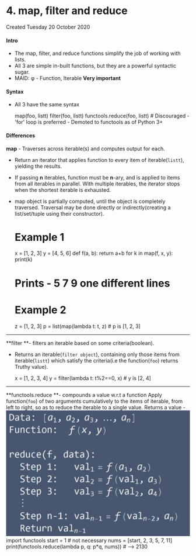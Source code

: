 # 4. map, filter and reduce
Created Tuesday 20 October 2020

#### Intro

* The map, filter, and reduce functions simplify the job of working with lists.
* All 3 are simple in-built functions, but they are a powerful syntactic sugar.
* MAID: φ - Function, Iterable **Very important**


#### Syntax

* All 3 have the same syntax

	map(foo, listt)
	filter(foo, listt)
	functools.reduce(foo, listt) # Discouraged - 'for' loop is preferred - Demoted to functools as of Python 3+


#### Differences
**map** - Traverses across iterable(s) and computes output for each.

* Return an iterator that applies function to every item of iterable(``listt``), yielding the results. 
* If passing **n** iterables, function must be **n**-ary, and is applied to items from all iterables in parallel. With multiple iterables, the iterator stops when the shortest iterable is exhausted.
* map object is partially computed, until the object is completely traversed. Traversal may be done directly or indirectly(creating a list/set/tuple using their constructor).

	# Example 1
	x = [1, 2, 3]
	y = [4, 5, 6]
	def f(a, b):
		return a+b
	for k in map(f, x, y):
		print(k)
	# Prints - 5 7 9 one different lines
	
	
	# Example 2
	z = [1, 2, 3]
	p = list(map(lambda t: t, z) # p is [1, 2, 3]


*****


**filter **- filters an iterable based on some criteria(boolean).

* Returns an iterable(``filter object``), containing only those items from iterable(``listt``) which satisfy the criteria(i.e the function(``foo``) returns Truthy value).

	x = [1, 2, 3, 4]
	y = filter(lambda t: t%2==0, x) # y is [2, 4]


*****


**functools.reduce **-  compounds a value w.r.t a function
Apply function(``foo``) of two arguments cumulatively to the items of iterable, from left to right, so as to reduce the iterable to a single value.
Returns a value - 
![](./4._map,_filter_and_reduce/pasted_image.png)
	import functools
	start = 1 # not necessary
	nums = [start, 2, 3, 5, 7, 11]
	print(functools.reduce(lambda p, q: p*q, nums)) # --> 2130


